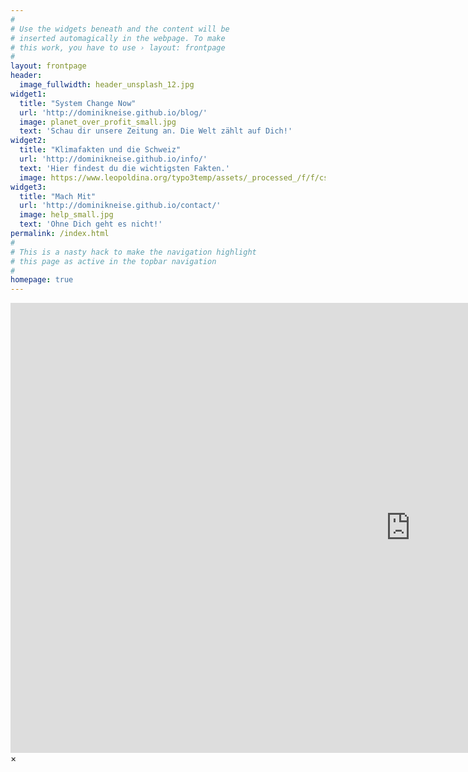 ```yaml
---
#
# Use the widgets beneath and the content will be
# inserted automagically in the webpage. To make
# this work, you have to use › layout: frontpage
#
layout: frontpage
header:
  image_fullwidth: header_unsplash_12.jpg
widget1:
  title: "System Change Now"
  url: 'http://dominikneise.github.io/blog/'
  image: planet_over_profit_small.jpg
  text: 'Schau dir unsere Zeitung an. Die Welt zählt auf Dich!'
widget2:
  title: "Klimafakten und die Schweiz"
  url: 'http://dominikneise.github.io/info/'
  text: 'Hier findest du die wichtigsten Fakten.'
  image: https://www.leopoldina.org/typo3temp/assets/_processed_/f/f/csm_2019_Klimaziele_2030_Cover_a19e9495eb.jpg
widget3:
  title: "Mach Mit"
  url: 'http://dominikneise.github.io/contact/'
  image: help_small.jpg
  text: 'Ohne Dich geht es nicht!'
permalink: /index.html
#
# This is a nasty hack to make the navigation highlight
# this page as active in the topbar navigation
#
homepage: true
---
```


<div id="videoModal" class="reveal-modal large" data-reveal="">
  <div class="flex-video widescreen vimeo" style="display: block;">
    <iframe width="1280" height="720" src="https://youtu.be/FoMzyF_B7Bg" frameborder="0" allowfullscreen></iframe>
  </div>
  <a class="close-reveal-modal">&#215;</a>
</div>
